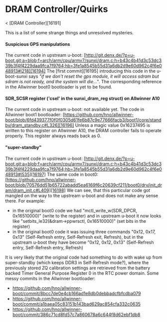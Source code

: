 # DRAM Controller/Quirks
< [DRAM Controller][16191]
 
This is a list of some strange things and unresolved mysteries. 
#### Suspicious GPS manipulations
The current code in upstream u-boot: [http://git.denx.de/?p=u-boot.git;a=blob;f=arch/arm/cpu/armv7/sunxi/dram.c;h=b43c4b41d3c53dc339b3f4f4229daa9fca7f9764;hb=3fe1a8545b55d31a6db2d9e60d962c4f6e048913#l218][16194]
The [first commit][16195] introducing this code in the u-boot-sunxi says _"if we don't reset the gps module, it will access sdram but sdram is not ready, and the system will die..."_. 
The corresponding reference in the Allwinner boot0 bootloader is yet to be found. 
#### SDR_SCSR register ('csel' in the sunxi_dram_reg struct) on Allwinner A10
The current code in upstream u-boot: not available yet. 
The code in Allwinner boot1 bootloader: [https://github.com/hno/allwinner-boot/blob/6fd439377f0f0f0305d61fe6b87c9e77666facb3/boot1/core/standby/dram_standby.c#L326][16196]
Unless a magic value 0x16237495 is written to this register on Allwinner A10, the DRAM controller fails to operate properly. This register always reads back as 0. 
#### "super-standby"
The current code in upstream u-boot: [http://git.denx.de/?p=u-boot.git;a=blob;f=arch/arm/cpu/armv7/sunxi/dram.c;h=b43c4b41d3c53dc339b3f4f4229daa9fca7f9764;hb=3fe1a8545b55d31a6db2d9e60d962c4f6e048913#l535][16197]
The same code in boot0: [https://github.com/hno/allwinner-boot/blob/70576dd51b65722abadd5ea6169f6c20639cf211/boot0/drv/init_dram/dram_init.c#L409][16198]
We can see, that this particular code got mangled on the way to the upstream u-boot and does not make any sense there. For example: 
  * in the original boot0 code we had "mctl_write_w(SDR_DPCR, 0x16510000)" (write to the register) and in upstream u-boot it now looks like "setbits_le32(&dram->ppwrsctl, 0x16510000)" (set bits in the register)
  * in the original boot0 code it was issuing three commands "0x12, 0x17, 0x13" (Self-Refresh entry, Self-Refresh exit, Refresh), but in the upstream u-boot they have become "0x12, 0x12, 0x13" (Self-Refresh entry, Self-Refresh entry, Refresh)

It is very likely that the original code had something to do with wake up from super-standby (which keeps DDR3 in Self-Refresh mode?), where the previously stored ZQ calibration settings are retrieved from the battery backed Timer General Purpose Register 0 in the RTC power domain. 
Some messy commits in the Allwinner bootloader: 
  * <https://github.com/hno/allwinner-boot/commit/8bcc7de0e4cb166ad1e8db0debbadcfbfcdba079>
  * <https://github.com/hno/allwinner-boot/commit/a1baea05c83151b143bad629ac854cfa332c0635>
  * <https://github.com/hno/allwinner-boot/commit/386c71cd8fd57c7a860678a6c644f8d62ebf1db8>

